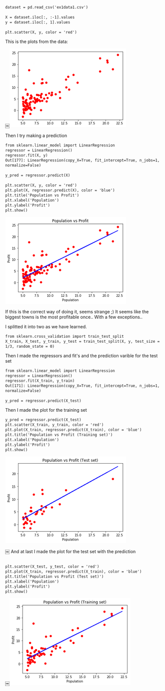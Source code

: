 ```

dataset = pd.read_csv('ex1data1.csv')

X = dataset.iloc[:, :-1].values
y = dataset.iloc[:, 1].values

plt.scatter(X, y, color = 'red')
```

This is the plots from the data:


￼![The plot](https://github.com/ToneSyvertsen/Statistical-Learning/blob/master/exercises/exercise1/plot_ex1.png)


Then I try making a prediction
```
from sklearn.linear_model import LinearRegression
regressor = LinearRegression()
regressor.fit(X, y)
Out[177]: LinearRegression(copy_X=True, fit_intercept=True, n_jobs=1, normalize=False)

y_pred = regressor.predict(X)

plt.scatter(X, y, color = 'red')
plt.plot(X, regressor.predict(X), color = 'blue')
plt.title('Population vs Profit')
plt.xlabel('Population')
plt.ylabel('Profit')
plt.show()

```

![The plot](https://github.com/ToneSyvertsen/Statistical-Learning/blob/master/exercises/exercise1/plot_pred_ex1.png)

If this is the correct way of doing it, seems strange ;)
It seems like the biggest towns is the most profitable once..
With a few exceptions..


I splitted it into two as we have learned.

```
from sklearn.cross_validation import train_test_split
X_train, X_test, y_train, y_test = train_test_split(X, y, test_size = 1/3, random_state = 0)
```

Then I made the regressors and fit's and the prediction varible for the test set
```
from sklearn.linear_model import LinearRegression
regressor = LinearRegression()
regressor.fit(X_train, y_train)
Out[171]: LinearRegression(copy_X=True, fit_intercept=True, n_jobs=1, normalize=False)

y_pred = regressor.predict(X_test)

```
Then I made the plot for the training set

```
y_pred = regressor.predict(X_test)
plt.scatter(X_train, y_train, color = 'red')
plt.plot(X_train, regressor.predict(X_train), color = 'blue')
plt.title('Population vs Profit (Training set)')
plt.xlabel('Population')
plt.ylabel('Profit')
plt.show()

```
![Test](https://github.com/ToneSyvertsen/Statistical-Learning/blob/master/exercises/exercise1/ex1_test_set.png)

￼
And at last I made the plot for the test set with the prediction

```

plt.scatter(X_test, y_test, color = 'red')
plt.plot(X_train, regressor.predict(X_train), color = 'blue')
plt.title('Population vs Profit (Test set)')
plt.xlabel('Population')
plt.ylabel('Profit')
plt.show() 

```

￼![Training](https://github.com/ToneSyvertsen/Statistical-Learning/blob/master/exercises/exercise1/ex1_trainingset.png)



